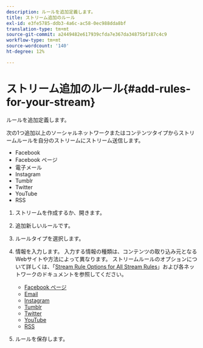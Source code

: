 ```yaml
---
description: ルールを追加定義します。
title: ストリーム追加のルール
exl-id: e3fe5785-ddb3-4a6c-ac58-0ec988dda8bf
translation-type: tm+mt
source-git-commit: a2449482e617939cfda7e367da34875bf187c4c9
workflow-type: tm+mt
source-wordcount: '140'
ht-degree: 12%

---
```


# ストリーム追加のルール{#add-rules-for-your-stream}

ルールを追加定義します。

次の1つ追加以上のソーシャルネットワークまたはコンテンツタイプからストリームルールを自分のストリームにストリーム送信します。

* Facebook
* Facebook ページ
* 電子メール
* Instagram
* Tumblr
* Twitter
* YouTube
* RSS

1. ストリームを作成するか、開きます。
1. 追加新しいルールです。
1. ルールタイプを選択します。
1. 情報を入力します。 入力する情報の種類は、コンテンツの取り込み元となるWebサイトや方法によって異なります。 ストリームルールのオプションについて詳しくは、「[Stream Rule Options for All Stream Rules](../c-streams/c-stream-rule-options-for-all-stream-rules.md#c_stream_rule_options_for_all_stream_rules)」および各ネットワークのドキュメントを参照してください。

   * [Facebook ページ](../c-streams/c-facebook-page-rules.md#c_facebook_page_rules)
   * [Email](../c-streams/c-email-rules.md#c_email_rules)
   * [Instagram](../c-streams/c-instagram-rules.md#c_instagram_rules)
   * [Tumblr](../c-streams/c-tumblr-rules.md#c_tumblr_rules)
   * [Twitter](../c-streams/c-twitter-rules.md#c_twitter_rules)
   * [YouTube](../c-streams/c-youtube-rules/c-youtube-rules.md#c_youtube_rules)
   * [RSS](../c-streams/c-rss-rules-streams.md#c_rss_rules_streams)

1. ルールを保存します。
